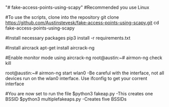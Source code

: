 "# fake-access-points-using-scapy"
#Recommended you use Linux

#To use the scripts, clone into the repository
git clone https://github.com/Austinstevesk/fake-access-points-using-scapy.git
cd fake-access-points-using-scapy

#Install necessary packages
pip3 install -r requirements.txt

#Install aircrack
apt-get install aircrack-ng

#Enable monitor mode using aircrack-ng
root@austin:~# airmon-ng check kill

root@austin:~# airmon-ng start wlan0
    -Be careful with the interface, not all devices run on the wlan0 interface. Use ifconfig to get your corrent interface

#You are now set to run the file
$python3 fakeap.py
    -This creates one BSSID
$python3 multiplefakeaps.py
    -Creates five BSSIDs



